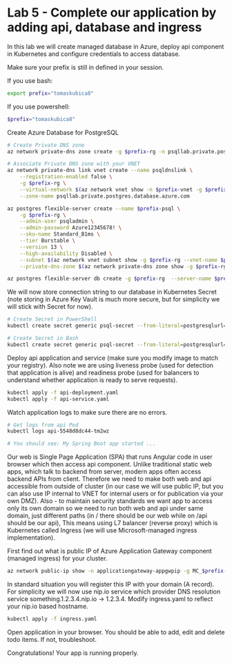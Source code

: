 # Lab 5 - Complete our application by adding api, database and ingress
In this lab we will create managed database in Azure, deploy api component in Kubernetes and configure credentials to access database.

Make sure your prefix is still in defined in your session.

If you use bash:

```bash
export prefix="tomaskubica8"
```

If you use powershell:

```powershell
$prefix="tomaskubica8"
```

Create Azure Database for PostgreSQL

```bash
# Create Private DNS zone
az network private-dns zone create -g $prefix-rg -n psqllab.private.postgres.database.azure.com

# Associate Private DNS zone with your VNET
az network private-dns link vnet create --name psqldnslink \
    --registration-enabled false \
    -g $prefix-rg \
    --virtual-network $(az network vnet show -n $prefix-vnet -g $prefix-rg --query id -o tsv) \
    --zone-name psqllab.private.postgres.database.azure.com

az postgres flexible-server create --name $prefix-psql \
    -g $prefix-rg \
    --admin-user psqladmin \
    --admin-password Azure12345678! \
    --sku-name Standard_B1ms \
    --tier Burstable \
    --version 13 \
    --high-availability Disabled \
    --subnet $(az network vnet subnet show -g $prefix-rg --vnet-name $prefix-vnet -n db --query id -o tsv) \
    --private-dns-zone $(az network private-dns zone show -g $prefix-rg -n psqllab.private.postgres.database.azure.com --query id -o tsv)

az postgres flexible-server db create -g $prefix-rg  --server-name $prefix-psql --database-name todo
```

We will now store connection string to our database in Kubernetes Secret (note storing in Azure Key Vault is much more secure, but for simplicity we will stick with Secret for now).

```bash
# Create Secret in PowerShell
kubectl create secret generic psql-secret --from-literal=postgresqlurl="jdbc:postgresql://${prefix}-psql.postgres.database.azure.com:5432/todo?user=psqladmin&password=Azure12345678!&ssl=true"

# Create Secret in Bash
kubectl create secret generic psql-secret --from-literal=postgresqlurl='jdbc:postgresql://'${prefix}'-psql.postgres.database.azure.com:5432/todo?user=psqladmin&password=Azure12345678!&ssl=true'
```

Deploy api application and service (make sure you modify image to match your registry). Also note we are using liveness probe (used for detection that application is alive) and readiness probe (used for balancers to understand whether application is ready to serve requests).

```bash
kubectl apply -f api-deployment.yaml
kubectl apply -f api-service.yaml
```

Watch application logs to make sure there are no errors.

```bash
# Get logs from api Pod
kubectl logs api-5548d8dc44-tm2wz

# You should see: My Spring Boot app started ...
```

Our web is Single Page Application (SPA) that runs Angular code in user browser which then access api component. Unlike traditional static web apps, which talk to backend from server, modern apps often access backend APIs from client. Therefore we need to make both web and api accessible from outside of cluster (in our case we will use public IP, but you can also use IP internal to VNET for internal users or for publication via your own DMZ). Also - to maintain security standards we want app to access only its own domain so we need to run both web and api under same domain, just different paths (in / there should be our web while on /api should be our api), This means using L7 balancer (reverse proxy) which is Kubernetes called Ingress (we will use Microsoft-managed ingress implementation).

First find out what is public IP of Azure Application Gateway component (managed ingress) for your cluster.

```bash
az network public-ip show -n applicationgateway-appgwpip -g MC_$prefix-rg_$prefix-aks_northeurope --query ipAddress -o tsv
```

In standard situation you will register this IP with your domain (A record). For simplicity we will now use nip.io service which provider DNS resolution service something.1.2.3.4.nip.io -> 1.2.3.4. Modify ingress.yaml to reflect your nip.io based hostname.

```bash
kubectl apply -f ingress.yaml
```

Open application in your browser. You should be able to add, edit and delete todo items. If not, troubleshoot.

Congratulations! Your app is running properly.